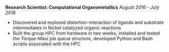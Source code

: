 **Research Scientist: Computational Organometallics**
*August 2016 - July 2018*

- Discovered and explored distortion-interaction of ligands and substrate intermediates in Nickel catalyzed organic reactions
- Built the group HPC from hardware in two weeks, installed and tested the Torque-Maui job queue structure, developed Python and Bash scripts associated with the HPC
